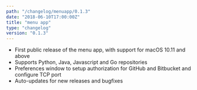```yaml
---
path: "/changelog/menuapp/0.1.3"
date: "2018-06-10T17:00:00Z"
title: "menu app"
type: "changelog"
version: "0.1.3"
---
```


* First public release of the menu app, with support for macOS 10.11 and above
* Supports Python, Java, Javascript and Go repositories
* Preferences window to setup authorization for GitHub and Bitbucket and configure TCP port
* Auto-updates for new releases and bugfixes
